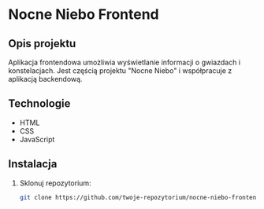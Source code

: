 # Nocne Niebo Frontend

## Opis projektu

Aplikacja frontendowa umożliwia wyświetlanie informacji o gwiazdach i konstelacjach. Jest częścią projektu "Nocne Niebo" i współpracuje z aplikacją backendową.

## Technologie

- HTML
- CSS
- JavaScript

## Instalacja

1. Sklonuj repozytorium:
   ```bash
   git clone https://github.com/twoje-repozytorium/nocne-niebo-frontend.git
